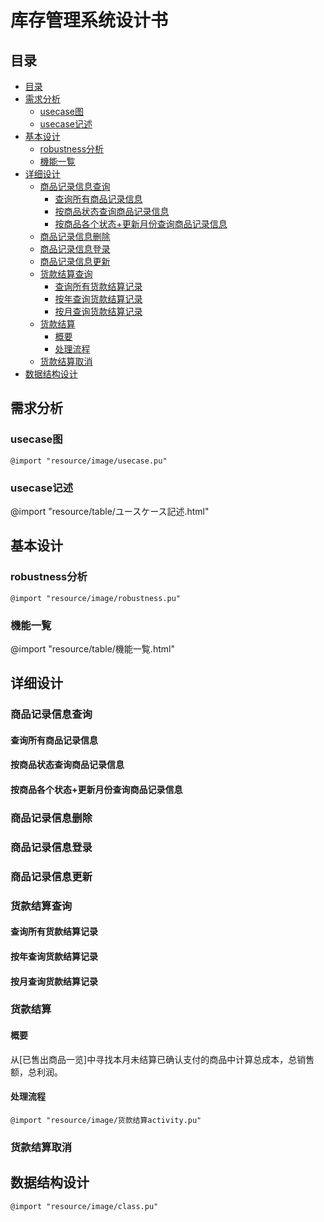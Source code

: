# 库存管理系统设计书
## 目录
<!-- toc orderedList:0 depthFrom:2 depthTo:6 -->

* [目录](#目录)
* [需求分析](#需求分析)
  * [usecase图](#usecase图)
  * [usecase记述](#usecase记述)
* [基本设计](#基本设计)
  * [robustness分析](#robustness分析)
  * [機能一覧](#機能一覧)
* [详细设计](#详细设计)
  * [商品记录信息查询](#商品记录信息查询)
    * [查询所有商品记录信息](#查询所有商品记录信息)
    * [按商品状态查询商品记录信息](#按商品状态查询商品记录信息)
    * [按商品各个状态+更新月份查询商品记录信息](#按商品各个状态更新月份查询商品记录信息)
  * [商品记录信息删除](#商品记录信息删除)
  * [商品记录信息登录](#商品记录信息登录)
  * [商品记录信息更新](#商品记录信息更新)
  * [货款结算查询](#货款结算查询)
    * [查询所有货款结算记录](#查询所有货款结算记录)
    * [按年查询货款结算记录](#按年查询货款结算记录)
    * [按月查询货款结算记录](#按月查询货款结算记录)
  * [货款结算](#货款结算)
    * [概要](#概要)
    * [处理流程](#处理流程)
  * [货款结算取消](#货款结算取消)
* [数据结构设计](#数据结构设计)

<!-- tocstop -->

## 需求分析
### usecase图
~~~@plantuml
@import "resource/image/usecase.pu"
~~~

### usecase记述
@import "resource/table/ユースケース記述.html"

## 基本设计
### robustness分析
~~~@plantuml
@import "resource/image/robustness.pu"
~~~

### 機能一覧
@import "resource/table/機能一覧.html"

## 详细设计
### 商品记录信息查询
#### 查询所有商品记录信息
#### 按商品状态查询商品记录信息
#### 按商品各个状态+更新月份查询商品记录信息

### 商品记录信息删除
### 商品记录信息登录
### 商品记录信息更新
### 货款结算查询
#### 查询所有货款结算记录
#### 按年查询货款结算记录
#### 按月查询货款结算记录
### 货款结算
#### 概要
从[已售出商品一览]中寻找本月未结算已确认支付的商品中计算总成本，总销售额，总利润。
#### 处理流程
~~~@plantuml
@import "resource/image/货款结算activity.pu"
~~~

### 货款结算取消

## 数据结构设计
~~~@plantuml
@import "resource/image/class.pu"
~~~
